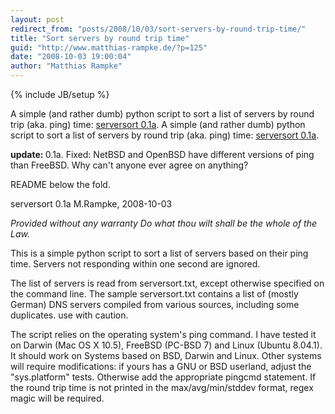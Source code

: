 ```yaml
---
layout: post
redirect_from: "posts/2008/10/03/sort-servers-by-round-trip-time/"
title: "Sort servers by round trip time"
guid: "http://www.matthias-rampke.de/?p=125"
date: "2008-10-03 19:00:04"
author: "Matthias Rampke"
---
```

{% include JB/setup %}

A simple (and rather dumb) python script to sort a list of servers by round trip (aka. ping) time: <a href="wp-content/uploads/2008/10/serversort-01a.tbz">serversort 0.1a</a>.
A simple (and rather dumb) python script to sort a list of servers by round trip (aka. ping) time: <a href="wp-content/uploads/2008/10/serversort-01a.tbz">serversort 0.1a</a>.

<strong>update: </strong> 0.1a. Fixed: NetBSD and OpenBSD have different versions of ping than FreeBSD. Why can't anyone ever agree on anything? 

README below the fold.
<!--more-->

serversort 0.1a
M.Rampke, 2008-10-03

*Provided without any warranty*
*Do what thou wilt shall be the whole of the Law.*

This is a simple python script to sort a list of servers based on their ping time. Servers not responding within one second are ignored.

The list of servers is read from serversort.txt, except otherwise specified on the command line. The sample serversort.txt contains a list of (mostly German) DNS servers compiled from various sources, including some duplicates. use with caution.

The script relies on the operating system's ping command. I have tested it on Darwin (Mac OS X 10.5), FreeBSD (PC-BSD 7) and Linux (Ubuntu 8.04.1). It should work on Systems based on BSD, Darwin and Linux. Other systems will require modifications: if yours has a GNU or BSD userland, adjust the "sys.platform" tests. Otherwise add the appropriate pingcmd statement. If the round trip time is not printed in the max/avg/min/stddev format, regex magic will be required.



